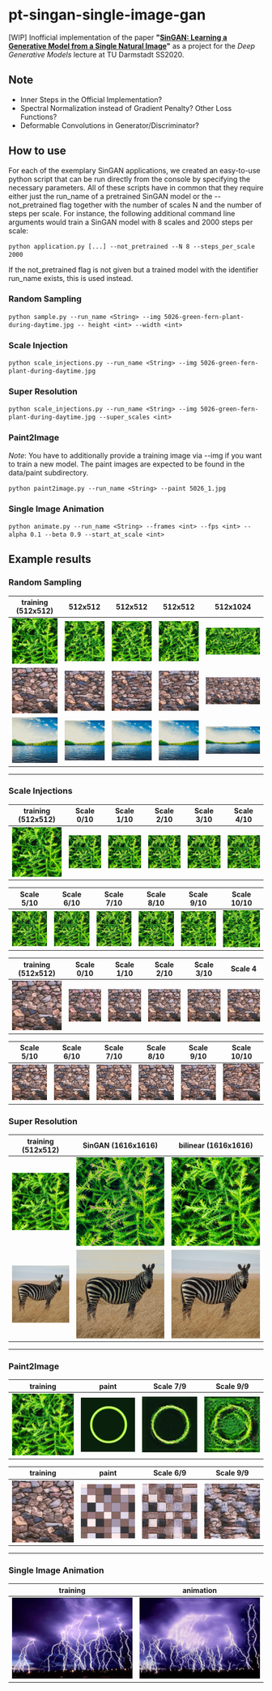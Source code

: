 # pt-singan-single-image-gan

[WIP] Inofficial implementation of the paper __"[SinGAN: Learning a Generative Model from a Single Natural Image](https://arxiv.org/pdf/1905.01164.pdf)"__ as a project for the _Deep Generative Models_ lecture at TU Darmstadt SS2020.

## Note
- Inner Steps in the Official Implementation?
- Spectral Normalization instead of Gradient Penalty? Other Loss Functions?
- Deformable Convolutions in Generator/Discriminator?


## How to use

For each of the exemplary SinGAN applications, we created an easy-to-use python script that can be run directly from the console by specifying the necessary parameters. All of these scripts have in common that they require either just the run_name of a pretrained SinGAN model or the --not_pretrained flag together with the number of scales N and the number of steps per scale. For instance, the following additional command line arguments would train a SinGAN model with 8 scales and 2000 steps per scale:

```console
python application.py [...] --not_pretrained --N 8 --steps_per_scale 2000
```

If the not_pretrained flag is not given but a trained model with the identifier run_name exists, this is used instead.

### Random Sampling

```console
python sample.py --run_name <String> --img 5026-green-fern-plant-during-daytime.jpg -- height <int> --width <int>
```

### Scale Injection

```console
python scale_injections.py --run_name <String> --img 5026-green-fern-plant-during-daytime.jpg
```

### Super Resolution

```console
python scale_injections.py --run_name <String> --img 5026-green-fern-plant-during-daytime.jpg --super_scales <int>
```

### Paint2Image
_Note_: You have to additionally provide a training image via --img if you want to train a new model. The paint images are expected to be found in the data/paint subdirectory.

```console
python paint2image.py --run_name <String> --paint 5026_1.jpg
```
### Single Image Animation

```console
python animate.py --run_name <String> --frames <int> --fps <int> --alpha 0.1 --beta 0.9 --start_at_scale <int>
```

## Example results

### Random Sampling

training (512x512)         |         512x512           |         512x512           |          512x512          |         512x1024
:-------------------------:|:-------------------------:|:-------------------------:|:-------------------------:|:-------------------------:
![train](https://github.com/jonasgrebe/pt-singan-single-image-gan/blob/master/data/5026-green-fern-plant-during-daytime.jpg) |![img1](https://github.com/jonasgrebe/pt-singan-single-image-gan/blob/master/samples/singan_5026/0_0.jpg) |![img2](https://github.com/jonasgrebe/pt-singan-single-image-gan/blob/master/samples/singan_5026/0_1.jpg) |![img3](https://github.com/jonasgrebe/pt-singan-single-image-gan/blob/master/samples/singan_5026/0_2.jpg) |![img4](https://github.com/jonasgrebe/pt-singan-single-image-gan/blob/master/samples/singan_5026/size_512x1024.jpg) 
![train](https://github.com/jonasgrebe/pt-singan-single-image-gan/blob/master/data/473-brown-rock-wall.jpg) |![img1](https://github.com/jonasgrebe/pt-singan-single-image-gan/blob/master/samples/singan_473/0_0.jpg) |![img2](https://github.com/jonasgrebe/pt-singan-single-image-gan/blob/master/samples/singan_473/0_1.jpg) |![img3](https://github.com/jonasgrebe/pt-singan-single-image-gan/blob/master/samples/singan_473/0_2.jpg) |![img4](https://github.com/jonasgrebe/pt-singan-single-image-gan/blob/master/samples/singan_473/size_512x1024.jpg) 
![train](https://github.com/jonasgrebe/pt-singan-single-image-gan/blob/master/data/1497-calm-body-of-water-near-tall-trees-during-daytime.jpg)  |![img1](https://github.com/jonasgrebe/pt-singan-single-image-gan/blob/master/samples/singan_1497/0_0.jpg) |![img2](https://github.com/jonasgrebe/pt-singan-single-image-gan/blob/master/samples/singan_1497/0_1.jpg) |![img3](https://github.com/jonasgrebe/pt-singan-single-image-gan/blob/master/samples/singan_1497/0_2.jpg) |![img4](https://github.com/jonasgrebe/pt-singan-single-image-gan/blob/master/samples/singan_1497/size_512x1024.jpg) 

----

### Scale Injections

training (512x512)         |         Scale 0/10           |         Scale 1/10           |          Scale 2/10          |         Scale 3/10   |         Scale 4/10
:-------------------------:|:-------------------------:|:-------------------------:|:-------------------------:|:-------------------------:|:-------------------------:
![train](https://github.com/jonasgrebe/pt-singan-single-image-gan/blob/master/data/5026-green-fern-plant-during-daytime.jpg) |![img1](https://github.com/jonasgrebe/pt-singan-single-image-gan/blob/master/samples/singan_5026/inj_0.jpg) |![img2](https://github.com/jonasgrebe/pt-singan-single-image-gan/blob/master/samples/singan_5026/inj_1.jpg) |![img3](https://github.com/jonasgrebe/pt-singan-single-image-gan/blob/master/samples/singan_5026/inj_2.jpg) |![img4](https://github.com/jonasgrebe/pt-singan-single-image-gan/blob/master/samples/singan_5026/inj_3.jpg) |![img5](https://github.com/jonasgrebe/pt-singan-single-image-gan/blob/master/samples/singan_5026/inj_4.jpg) 

Scale 5/10         |         Scale 6/10          |         Scale 7/10           |          Scale 8/10          |         Scale 9/10 |         Scale 10/10
:-------------------------:|:-------------------------:|:-------------------------:|:-------------------------:|:-------------------------:|:-------------------------:
![train](https://github.com/jonasgrebe/pt-singan-single-image-gan/blob/master/samples/singan_5026/inj_4.jpg) |![img6](https://github.com/jonasgrebe/pt-singan-single-image-gan/blob/master/samples/singan_5026/inj_5.jpg) |![img7](https://github.com/jonasgrebe/pt-singan-single-image-gan/blob/master/samples/singan_5026/inj_6.jpg) |![img8](https://github.com/jonasgrebe/pt-singan-single-image-gan/blob/master/samples/singan_5026/inj_7.jpg) |![img9](https://github.com/jonasgrebe/pt-singan-single-image-gan/blob/master/samples/singan_5026/inj_8.jpg) |![img10](https://github.com/jonasgrebe/pt-singan-single-image-gan/blob/master/samples/singan_5026/inj_9.jpg) |![img11](https://github.com/jonasgrebe/pt-singan-single-image-gan/blob/master/samples/singan_5026/inj_10.jpg)

training (512x512)         |         Scale 0/10           |         Scale 1/10          |          Scale 2/10          |         Scale 3/10   |         Scale 4
:-------------------------:|:-------------------------:|:-------------------------:|:-------------------------:|:-------------------------:|:-------------------------:
![train](https://github.com/jonasgrebe/pt-singan-single-image-gan/blob/master/data/473-brown-rock-wall.jpg) |![img1](https://github.com/jonasgrebe/pt-singan-single-image-gan/blob/master/samples/singan_473/inj_0.jpg) |![img2](https://github.com/jonasgrebe/pt-singan-single-image-gan/blob/master/samples/singan_473/inj_1.jpg) |![img3](https://github.com/jonasgrebe/pt-singan-single-image-gan/blob/master/samples/singan_473/inj_2.jpg) |![img4](https://github.com/jonasgrebe/pt-singan-single-image-gan/blob/master/samples/singan_473/inj_3.jpg) |![img5](https://github.com/jonasgrebe/pt-singan-single-image-gan/blob/master/samples/singan_473/inj_4.jpg) 

Scale 5/10         |         Scale 6/10          |         Scale 7/10           |          Scale 8/10          |         Scale 9/10 |         Scale 10/10
:-------------------------:|:-------------------------:|:-------------------------:|:-------------------------:|:-------------------------:|:-------------------------:
![train](https://github.com/jonasgrebe/pt-singan-single-image-gan/blob/master/samples/singan_473/inj_4.jpg) |![img6](https://github.com/jonasgrebe/pt-singan-single-image-gan/blob/master/samples/singan_473/inj_5.jpg) |![img7](https://github.com/jonasgrebe/pt-singan-single-image-gan/blob/master/samples/singan_473/inj_6.jpg) |![img8](https://github.com/jonasgrebe/pt-singan-single-image-gan/blob/master/samples/singan_473/inj_7.jpg) |![img9](https://github.com/jonasgrebe/pt-singan-single-image-gan/blob/master/samples/singan_473/inj_8.jpg) |![img10](https://github.com/jonasgrebe/pt-singan-single-image-gan/blob/master/samples/singan_473/inj_9.jpg) |![img11](https://github.com/jonasgrebe/pt-singan-single-image-gan/blob/master/samples/singan_473/inj_10.jpg)

### Super Resolution

training (512x512)         |       SinGAN  (1616x1616)     |         bilinear (1616x1616)          |  
:-------------------------:|:-------------------------:|:-------------------------:|
![train](https://github.com/jonasgrebe/pt-singan-single-image-gan/blob/master/data/5026-green-fern-plant-during-daytime.jpg) | ![img1](https://github.com/jonasgrebe/pt-singan-single-image-gan/blob/master/samples/singan_5026/img_sr_4r.jpg) | ![img2](https://github.com/jonasgrebe/pt-singan-single-image-gan/blob/master/samples/singan_5026/img_bilinear_4r.jpg)
![train](https://github.com/jonasgrebe/pt-singan-single-image-gan/blob/master/data/856-zebra-in-savanna.jpg) | ![img1](https://github.com/jonasgrebe/pt-singan-single-image-gan/blob/master/samples/singan_856/img_sr_4r.jpg) | ![img2](https://github.com/jonasgrebe/pt-singan-single-image-gan/blob/master/samples/singan_856/img_bilinear_4r.jpg)

----

### Paint2Image
training       |       paint   |   Scale 7/9   |    Scale 9/9
:-------------------------:|:-------------------------:|:-------------------------:|:-------------------------:|
![train](https://github.com/jonasgrebe/pt-singan-single-image-gan/blob/master/data/5026-green-fern-plant-during-daytime.jpg)  | ![img1](https://github.com/jonasgrebe/pt-singan-single-image-gan/blob/master/data/paint/5026_1.jpg)| ![img2](https://github.com/jonasgrebe/pt-singan-single-image-gan/blob/master/samples/singan_5026/paint_5026_1_7.jpg) | ![img3](https://github.com/jonasgrebe/pt-singan-single-image-gan/blob/master/samples/singan_5026/paint_5026_1_9.jpg)

training       |       paint   |   Scale 6/9   |    Scale 9/9
:-------------------------:|:-------------------------:|:-------------------------:|:-------------------------:|
![train](https://github.com/jonasgrebe/pt-singan-single-image-gan/blob/master/data/473-brown-rock-wall.jpg)  | ![img1](https://github.com/jonasgrebe/pt-singan-single-image-gan/blob/master/data/paint/473_1.jpg)| ![img2](https://github.com/jonasgrebe/pt-singan-single-image-gan/blob/master/samples/singan_473/paint_473_1_6.jpg) | ![img3](https://github.com/jonasgrebe/pt-singan-single-image-gan/blob/master/samples/singan_473/paint_473_1_9.jpg)
----

### Single Image Animation

training       |       animation   |
:-------------------------:|:-------------------------:|
![train](https://github.com/jonasgrebe/pt-singan-single-image-gan/blob/master/data/lightning.jpg) | ![img1](https://github.com/jonasgrebe/pt-singan-single-image-gan/blob/master/samples/singan_lightning/animation.gif)

